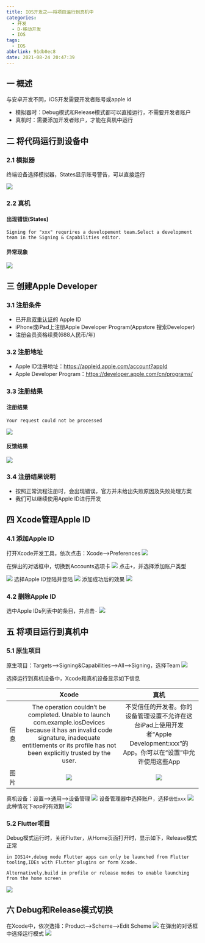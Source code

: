 ```yaml
---
title: IOS开发之——将项目运行到真机中
categories:
  - 开发
  - D-移动开发
  - IOS
tags:
  - IOS
abbrlink: 91db0ec8
date: 2021-08-24 20:47:39
---
```

## 一 概述

与安卓开发不同，iOS开发需要开发者账号或apple id

* 模拟器时：Debug模式和Release模式都可以直接运行，不需要开发者账户
* 真机时：需要添加开发者账户，才能在真机中运行

<!--more-->

## 二 将代码运行到设备中

### 2.1 模拟器

终端设备选择模拟器，States显示账号警告，可以直接运行

![][1]

### 2.2 真机

#### 出现错误(States)

```
Signing for "xxx" requrires a developement team.Select a development team in the Signing & Capabilities editor.
```

#### 异常现象

![][2]

## 三 创建Apple Developer

### 3.1 注册条件

* 已开启[双重认证](https://support.apple.com/zh-cn/HT204915)的 Apple ID
* iPhone或iPad上注册Apple Developer Program(Appstore 搜索Developer)
* 注册会员资格续费(688人民币/年)

### 3.2 注册地址

* Apple ID注册地址：https://appleid.apple.com/account?appId
* Apple Developer Program：https://developer.apple.com/cn/programs/

### 3.3 注册结果

#### 注册结果

```
Your request could not be processed
```

![][3]

#### 反馈结果
![][4]

### 3.4 注册结果说明

* 按照正常流程注册时，会出现错误，官方并未给出失败原因及失败处理方案
* 我们可以继续使用Apple ID进行开发

## 四 Xcode管理Apple ID

### 4.1 添加Apple ID

打开Xcode开发工具，依次点击：Xcode——>Preferences
![][5]

在弹出的对话框中，切换到Accounts选项卡
![][6]
点击`+`，并选择添加账户类型

![][7]
选择Apple ID登陆并登陆
![][8]
添加成功后的效果
![][9]

### 4.2 删除Apple ID

选中Apple IDs列表中的条目，并点击`-`
![][10]

## 五 将项目运行到真机中

### 5.1 原生项目

原生项目：Targets——>Signing&Capabilities——>All——>Signing，选择Team
![][11]

选择运行到真机设备中，Xcode和真机设备显示如下信息

|      |                            Xcode                             |                             真机                             |
| :--: | :----------------------------------------------------------: | :----------------------------------------------------------: |
| 信息 | The operation couldn’t be completed. Unable to launch com.example.iosDevices because it has an invalid code signature, inadequate entitlements or its profile has not been explicitly trusted by the user. | 不受信任的开发者。你的设备管理设置不允许在这台iPad上使用开发者“Apple Development:xxx”的App。你可以在“设置”中允许使用这些App |
| 图片 |                           ![][12]                            |                           ![][13]                            |

真机设备：设置——>通用——>设备管理
![][14]
设备管理器中选择账户，选择`信任xxx`
![][15]
此种情况下app的有效期
![][16]

### 5.2 Flutter项目

Debug模式运行时，关闭Flutter，从Home页面打开时，显示如下，Release模式正常

```
in IOS14+,debug mode Flutter apps can only be launched from Flutter tooling,IDEs with Flutter plugins or form Xcode.

Alternatively,build in profile or release modes to enable launching from the home screen
```
![][17]

## 六 Debug和Release模式切换

在Xcode中，依次选择：Product——>Scheme——>Edit Scheme
![][18]
在弹出的对话框中选择运行模式
![][19]



[1]:https://raw.githubusercontent.com/PGzxc/CDN/master/blog-ios/ios-devices-monitor-state.png
[2]:https://raw.githubusercontent.com/PGzxc/CDN/master/blog-ios/ios-devices-state-error.png
[3]:https://raw.githubusercontent.com/PGzxc/CDN/master/blog-ios/ios-devices-program-error.png
[4]:https://raw.githubusercontent.com/PGzxc/CDN/master/blog-ios/ios-devices-regist-error-apple-response.png
[5]:https://raw.githubusercontent.com/PGzxc/CDN/master/blog-ios/ios-devices-addid-xocde-preference.png
[6]:https://raw.githubusercontent.com/PGzxc/CDN/master/blog-ios/ios-devices-addid-xocde-accounts.png
[7]:https://raw.githubusercontent.com/PGzxc/CDN/master/blog-ios/ios-devices-addid-xocde-add.png
[8]:https://raw.githubusercontent.com/PGzxc/CDN/master/blog-ios/ios-devices-addid-xocde-appleid.png
[9]:https://raw.githubusercontent.com/PGzxc/CDN/master/blog-ios/ios-devices-addid-xocde-added.png
[10]:https://raw.githubusercontent.com/PGzxc/CDN/master/blog-ios/ios-devices-addid-xocde-delete.png
[11]:https://raw.githubusercontent.com/PGzxc/CDN/master/blog-ios/ios-devices-normalrun-add-team.png
[12]:https://raw.githubusercontent.com/PGzxc/CDN/master/blog-ios/ios-devices-normalrun-xcode-info.png
[13]:https://raw.githubusercontent.com/PGzxc/CDN/master/blog-ios/ios-devices-normalrun-device-info.png
[14]:https://raw.githubusercontent.com/PGzxc/CDN/master/blog-ios/ios-devices-normalrun-setting-manager.png
[15]:https://raw.githubusercontent.com/PGzxc/CDN/master/blog-ios/ios-devices-normalrun-account-belive.png
[16]:https://raw.githubusercontent.com/PGzxc/CDN/master/blog-ios/ios-devices-normalrun-expried.png
[17]:https://raw.githubusercontent.com/PGzxc/CDN/master/blog-ios/ios-devices-flutterrun-info.png
[18]:https://raw.githubusercontent.com/PGzxc/CDN/master/blog-ios/ios-devices-model-product-sheme.png
[19]:https://raw.githubusercontent.com/PGzxc/CDN/master/blog-ios/ios-devices-model-product-sheme-select.png
